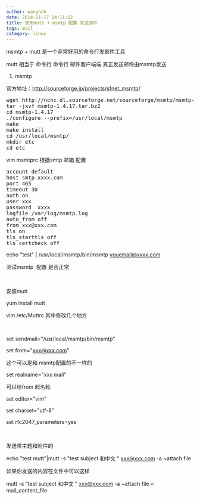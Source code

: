 ```yaml
---
author: wanghch
date: 2014-11-17 14:11:12
title: 使用mutt + msmtp 配置 发送邮件
tags: mail
category: linux
---
```


msmtp + mutt 是一个非常好用的命令行发邮件工具

mutt 相当于 命令行 命令行 邮件客户端端 真正发送邮件由msmtp发送

1. msmtp

官方地址：http://sourceforge.jp/projects/sfnet_msmtp/
<pre class="lang:sh decode:true">wget http://nchc.dl.sourceforge.net/sourceforge/msmtp/msmtp-1.4.17.tar.bz2 
tar -jxvf msmtp-1.4.17.tar.bz2 
cd msmtp-1.4.17 
./configure --prefix=/usr/local/msmtp 
make 
make install 
cd /usr/local/msmtp/ 
mkdir etc 
cd etc</pre>
vim msmtprc 根据smtp 邮箱 配置
<pre class="lang:default decode:true">account default
host smtp.xxxx.com
port 465  
timeout 30
auth on
user xxx
password  xxxx
logfile /var/log/msmtp.log
auto_from off
from xxx@xxx.com
tls on
tls_starttls off
tls_certcheck off</pre>
echo "test" | /usr/local/msmtp/bin/msmtp youemail@xxxx.com

测试msmtp  配置 是否正常

&nbsp;

安装mutt

yum install mutt

vim /etc/Muttrc 其中修改几个地方

&nbsp;

set sendmail="/usr/local/msmtp/bin/msmtp"

set from="xxx@xxx.com"

这个可以是和 msmtp配置的不一样的

set realname="xxx mail"

可以给from 起名称

set editor="vim"

set charset="utf-8"

set rfc2047_parameters=yes

&nbsp;

发送带主题和附件的

echo "test mutt"|mutt -s "test subject 和中文 " xxx@xxx.com -a ~attach file

如果你发送的内容在文件中可以这样

mutt -s "test subject 和中文 " xxx@xxx.com -a ~attach file &lt; mail_content_file

&nbsp;